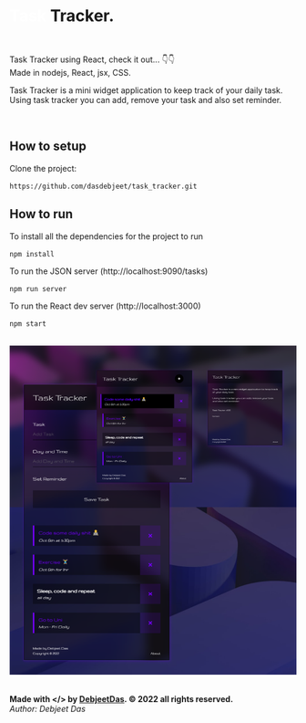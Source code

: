 # <strong style="color:#ffffff;">Task</strong> Tracker.
<br>

Task Tracker using React, check it out... 👇👇<br>
Made in nodejs, React, jsx, CSS.

Task Tracker is a mini widget application to keep track of your daily task. Using task tracker you can add, remove your task and also set reminder.

<br>
<!-- Website: https://dasdebjeet.github.io -->


## How to setup

Clone the project:

    https://github.com/dasdebjeet/task_tracker.git

## How to run

To install all the dependencies for the project to run

	npm install

To run the JSON server (http://localhost:9090/tasks)

	npm run server

To run the React dev server (http://localhost:3000)

	npm start

<br>
<img src="app_ui.png" alt="demo">
<br><br>


**Made with </> by <a href="https://dasdebjeet.github.io">DebjeetDas</a>. © 2022 all rights reserved.**<br>
*Author: Debjeet Das*